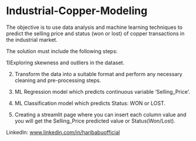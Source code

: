 # Industrial-Copper-Modeling

The objective is to use data analysis and machine learning techniques to predict the selling price and status (won or lost) of copper transactions in the industrial market.

The solution must include the following steps:

  1)Exploring skewness and outliers in the dataset.
  
  2) Transform the data into a suitable format and perform any necessary cleaning and pre-processing steps.  
  
  3) ML Regression model which predicts continuous variable ‘Selling_Price’.
  
  4) ML Classification model which predicts Status: WON or LOST.
  
  5) Creating a streamlit page where you can insert each column value and you will get the Selling_Price predicted value or Status(Won/Lost).

LinkedIn: www.linkedin.com/in/haribabuofficial
